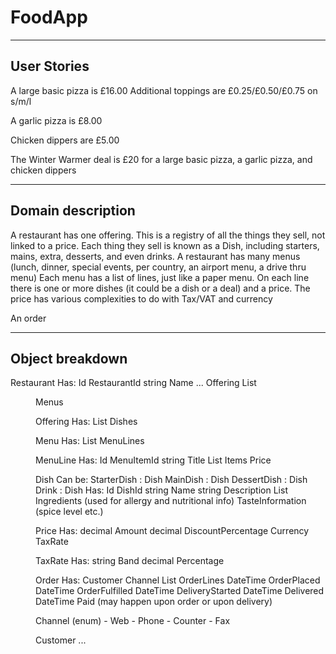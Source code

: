 # FoodApp

----

## User Stories

A large basic pizza is £16.00
Additional toppings are £0.25/£0.50/£0.75 on s/m/l

A garlic pizza is £8.00

Chicken dippers are £5.00

The Winter Warmer deal is £20 for a large basic pizza, a garlic pizza, and chicken dippers

----

## Domain description

A restaurant has one offering. This is a registry of all the things they sell, not linked to a price. Each thing they sell is known as a Dish, including starters, mains, extra, desserts, and even drinks.
A restaurant has many menus (lunch, dinner, special events, per country, an airport menu, a drive thru menu)
Each menu has a list of lines, just like a paper menu. On each line there is one or more dishes (it could be a dish or a deal) and a price.
The price has various complexities to do with Tax/VAT and currency

An order 

----

## Object breakdown

Restaurant
	Has:
		Id RestaurantId
		string Name
		...
		Offering
		List<Menu> Menus
		
Offering
	Has:
		List<Dish> Dishes
		
Menu
	Has:
		List<MenuLine> MenuLines

MenuLine
	Has:
		Id MenuItemId
		string Title
		List<Buyable> Items
		Price
	
Dish
	Can be:
		StarterDish : Dish
		MainDish : Dish
		DessertDish : Dish
		Drink : Dish
	Has:
		Id DishId
		string Name
		string Description
		List<Ingredient> Ingredients (used for allergy and nutritional info)
		TasteInformation (spice level etc.)
	
Price
	Has:
		decimal Amount
		decimal DiscountPercentage
		Currency
		TaxRate
		
TaxRate
	Has:
		string Band
		decimal Percentage
		
Order
	Has:
		Customer
		Channel
		List<MenuLine> OrderLines
		DateTime OrderPlaced
		DateTime OrderFulfilled
		DateTime DeliveryStarted
		DateTime Delivered
		DateTime Paid (may happen upon order or upon delivery)
		
Channel (enum)
	- Web
	- Phone
	- Counter
	- Fax
	
Customer
	...
		
